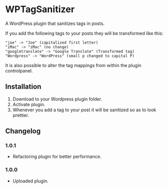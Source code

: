 # WPTagSanitizer

A WordPress plugin that sanitizes tags in posts.

If you add the following tags to your posts they will be transformed like this:

    "joe" -> "Joe" (capitalized first letter)
    "iMac" -> "iMac" (no change)
    "googletranslate" -> "Google Translate" (Transformed tag)
    "Wordpress" -> "WordPress" (small p changed to capital P)

It is also possible to alter the tag mappings from within the plugin controlpanel.

## Installation

1. Download to your Wordpress plugin folder.
2. Activate plugin.
3. Whenever you add a tag to your post it will be sanitized so as to look prettier.

## Changelog

### 1.0.1
* Refactoring plugin for better performance.

### 1.0.0
* Uploaded plugin.